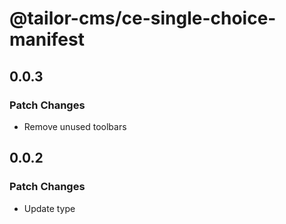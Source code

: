 # @tailor-cms/ce-single-choice-manifest

## 0.0.3

### Patch Changes

- Remove unused toolbars

## 0.0.2

### Patch Changes

- Update type
